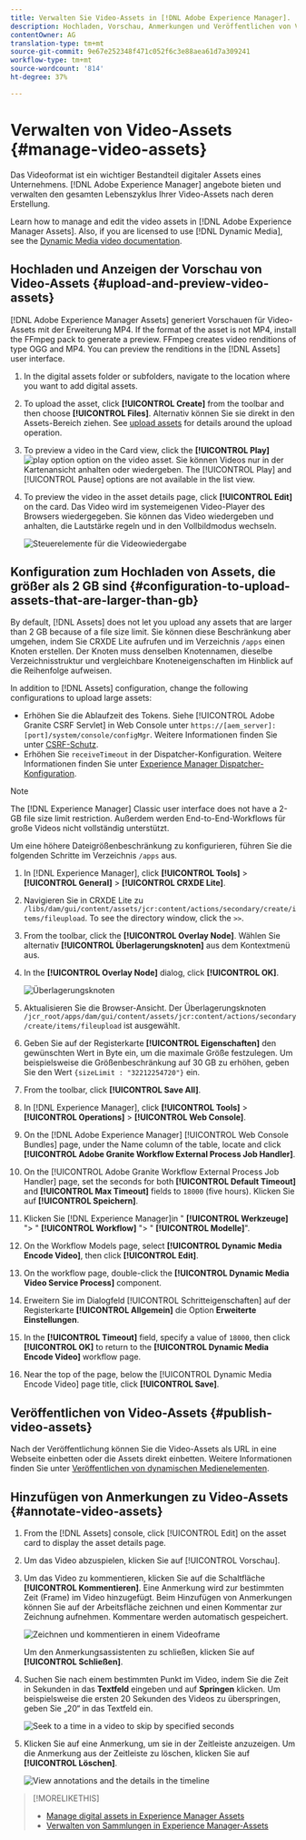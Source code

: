 ```yaml
---
title: Verwalten Sie Video-Assets in [!DNL Adobe Experience Manager].
description: Hochladen, Vorschau, Anmerkungen und Veröffentlichen von Video-Assets [!DNL Adobe Experience Manager].
contentOwner: AG
translation-type: tm+mt
source-git-commit: 9e67e252348f471c052f6c3e88aea61d7a309241
workflow-type: tm+mt
source-wordcount: '814'
ht-degree: 37%

---
```



# Verwalten von Video-Assets    {#manage-video-assets}

Das Videoformat ist ein wichtiger Bestandteil digitaler Assets eines Unternehmens. [!DNL Adobe Experience Manager] angebote bieten und verwalten den gesamten Lebenszyklus Ihrer Video-Assets nach deren Erstellung.

Learn how to manage and edit the video assets in [!DNL Adobe Experience Manager Assets]. Also, if you are licensed to use [!DNL Dynamic Media], see the [Dynamic Media video documentation](/help/assets/video.md).

## Hochladen und Anzeigen der Vorschau von Video-Assets {#upload-and-preview-video-assets}

[!DNL Adobe Experience Manager Assets] generiert Vorschauen für Video-Assets mit der Erweiterung MP4. If the format of the asset is not MP4, install the FFmpeg pack to generate a preview. FFmpeg creates video renditions of type OGG and MP4. You can preview the renditions in the [!DNL Assets] user interface.

1. In the digital assets folder or subfolders, navigate to the location where you want to add digital assets.
1. To upload the asset, click **[!UICONTROL Create]** from the toolbar and then choose **[!UICONTROL Files]**. Alternativ können Sie sie direkt in den Assets-Bereich ziehen. See [upload assets](managing-assets-touch-ui.md#uploading-assets) for details around the upload operation.
1. To preview a video in the Card view, click the **[!UICONTROL Play]** ![play option](assets/do-not-localize/play.png) option on the video asset. Sie können Videos nur in der Kartenansicht anhalten oder wiedergeben. The [!UICONTROL Play] and [!UICONTROL Pause] options are not available in the list view.

1. To preview the video in the asset details page, click **[!UICONTROL Edit]** on the card. Das Video wird im systemeigenen Video-Player des Browsers wiedergegeben. Sie können das Video wiedergeben und anhalten, die Lautstärke regeln und in den Vollbildmodus wechseln.

   ![Steuerelemente für die Videowiedergabe](assets/video-playback-controls.png)

## Konfiguration zum Hochladen von Assets, die größer als 2 GB sind {#configuration-to-upload-assets-that-are-larger-than-gb}

By default, [!DNL Assets] does not let you upload any assets that are larger than 2 GB because of a file size limit. Sie können diese Beschränkung aber umgehen, indem Sie CRXDE Lite aufrufen und im Verzeichnis `/apps` einen Knoten erstellen. Der Knoten muss denselben Knotennamen, dieselbe Verzeichnisstruktur und vergleichbare Knoteneigenschaften im Hinblick auf die Reihenfolge aufweisen.

In addition to [!DNL Assets] configuration, change the following configurations to upload large assets:

* Erhöhen Sie die Ablaufzeit des Tokens. Siehe [!UICONTROL Adobe Granite CSRF Servlet] in Web Console unter `https://[aem_server]:[port]/system/console/configMgr`. Weitere Informationen finden Sie unter [CSRF-Schutz](/help/sites-developing/csrf-protection.md).
* Erhöhen Sie `receiveTimeout` in der Dispatcher-Konfiguration. Weitere Informationen finden Sie unter [Experience Manager Dispatcher-Konfiguration](https://docs.adobe.com/content/help/de-DE/experience-manager-dispatcher/using/configuring/dispatcher-configuration.html#renders-options).

>[!NOTE]
>
>The [!DNL Experience Manager] Classic user interface does not have a 2-GB file size limit restriction. Außerdem werden End-to-End-Workflows für große Videos nicht vollständig unterstützt.

Um eine höhere Dateigrößenbeschränkung zu konfigurieren, führen Sie die folgenden Schritte im Verzeichnis `/apps` aus.

1. In [!DNL Experience Manager], click **[!UICONTROL Tools]** > **[!UICONTROL General]** > **[!UICONTROL CRXDE Lite]**.
1. Navigieren Sie in CRXDE Lite zu `/libs/dam/gui/content/assets/jcr:content/actions/secondary/create/items/fileupload`. To see the directory window, click the `>>`.
1. From the toolbar, click the **[!UICONTROL Overlay Node]**. Wählen Sie alternativ **[!UICONTROL Überlagerungsknoten]** aus dem Kontextmenü aus.
1. In the **[!UICONTROL Overlay Node]** dialog, click **[!UICONTROL OK]**.

   ![Überlagerungsknoten](assets/overlay-node-path.png)

1. Aktualisieren Sie die Browser-Ansicht. Der Überlagerungsknoten `/jcr_root/apps/dam/gui/content/assets/jcr:content/actions/secondary/create/items/fileupload` ist ausgewählt.
1. Geben Sie auf der Registerkarte **[!UICONTROL Eigenschaften]** den gewünschten Wert in Byte ein, um die maximale Größe festzulegen. Um beispielsweise die Größenbeschränkung auf 30 GB zu erhöhen, geben Sie den Wert `{sizeLimit : "32212254720"}` ein.

1. From the toolbar, click **[!UICONTROL Save All]**.
1. In [!DNL Experience Manager], click **[!UICONTROL Tools]** > **[!UICONTROL Operations]** > **[!UICONTROL Web Console]**.
1. On the [!DNL Adobe Experience Manager] [!UICONTROL Web Console Bundles] page, under the Name column of the table, locate and click **[!UICONTROL Adobe Granite Workflow External Process Job Handler]**.
1. On the [!UICONTROL Adobe Granite Workflow External Process Job Handler] page, set the seconds for both **[!UICONTROL Default Timeout]** and **[!UICONTROL Max Timeout]** fields to `18000` (five hours). Klicken Sie auf **[!UICONTROL Speichern]**.
1. Klicken Sie [!DNL Experience Manager]in &quot; **[!UICONTROL Werkzeuge]** &quot;> &quot; **[!UICONTROL Workflow]** &quot;> &quot; **[!UICONTROL Modelle]**&quot;.
1. On the Workflow Models page, select **[!UICONTROL Dynamic Media Encode Video]**, then click **[!UICONTROL Edit]**.
1. On the workflow page, double-click the **[!UICONTROL Dynamic Media Video Service Process]** component.
1. Erweitern Sie im Dialogfeld [!UICONTROL Schritteigenschaften] auf der Registerkarte **[!UICONTROL Allgemein]** die Option **Erweiterte Einstellungen**.
1. In the **[!UICONTROL Timeout]** field, specify a value of `18000`, then click **[!UICONTROL OK]** to return to the **[!UICONTROL Dynamic Media Encode Video]** workflow page.
1. Near the top of the page, below the [!UICONTROL Dynamic Media Encode Video] page title, click **[!UICONTROL Save]**.

## Veröffentlichen von Video-Assets {#publish-video-assets}

Nach der Veröffentlichung können Sie die Video-Assets als URL in eine Webseite einbetten oder die Assets direkt einbetten. Weitere Informationen finden Sie unter [Veröffentlichen von dynamischen Medienelementen](/help/assets/publishing-dynamicmedia-assets.md).

## Hinzufügen von Anmerkungen zu Video-Assets {#annotate-video-assets}

1. From the [!DNL Assets] console, click [!UICONTROL Edit] on the asset card to display the asset details page.
1. Um das Video abzuspielen, klicken Sie auf [!UICONTROL Vorschau].
1. Um das Video zu kommentieren, klicken Sie auf die Schaltfläche **[!UICONTROL Kommentieren]**. Eine Anmerkung wird zur bestimmten Zeit (Frame) im Video hinzugefügt. Beim Hinzufügen von Anmerkungen können Sie auf der Arbeitsfläche zeichnen und einen Kommentar zur Zeichnung aufnehmen. Kommentare werden automatisch gespeichert.

   ![Zeichnen und kommentieren in einem Videoframe](assets/annotate-video.png)

   Um den Anmerkungsassistenten zu schließen, klicken Sie auf **[!UICONTROL Schließen]**.

1. Suchen Sie nach einem bestimmten Punkt im Video, indem Sie die Zeit in Sekunden in das **Textfeld** eingeben und auf **Springen** klicken. Um beispielsweise die ersten 20 Sekunden des Videos zu überspringen, geben Sie „20“ in das Textfeld ein.

   ![Seek to a time in a video to skip by specified seconds](assets/seek-in-video.png)

1. Klicken Sie auf eine Anmerkung, um sie in der Zeitleiste anzuzeigen. Um die Anmerkung aus der Zeitleiste zu löschen, klicken Sie auf **[!UICONTROL Löschen]**.

   ![View annotations and the details in the timeline](assets/timeline-view-annotation.png)

>[!MORELIKETHIS]
>
>* [Manage digital assets in Experience Manager Assets](/help/assets/managing-assets-touch-ui.md)
>* [Verwalten von Sammlungen in Experience Manager-Assets](/help/assets/managing-collections-touch-ui.md)

